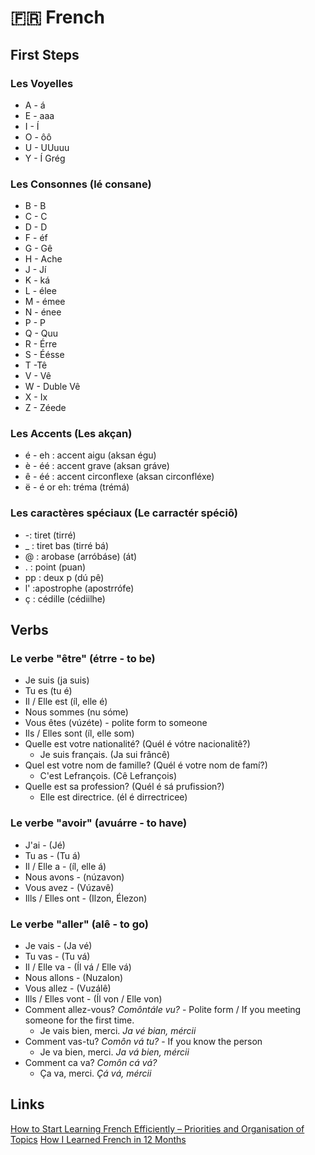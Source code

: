 # 🇫🇷 French

## First Steps

### Les Voyelles

* A - á
* E - aaa
* I - Í
* O - ôô
* U - UUuuu
* Y - Í Grég

### Les Consonnes \(lé consane\)

* B - B
* C - C
* D - D
* F - éf
* G - Gê
* H - Ache
* J - Jí
* K - ká
* L - élee
* M - émee
* N - énee
* P - P
* Q - Quu
* R - Érre
* S - Éésse
* T -Tê
* V - Vê
* W - Duble Vê
* X - Ix
* Z - Zéede

### Les Accents \(Les akçan\)

* é - eh : accent aigu \(aksan égu\)
* è - éé : accent grave \(aksan gráve\)
* ê - éé : accent circonflexe \(aksan circonfléxe\)
* ë - é or eh: tréma \(trémá\)

### Les caractères spéciaux \(Le carractér spéciô\)

* -: tiret \(tirré\)
* \_ : tiret bas \(tirré bá\)
* @ : arobase \(arróbáse\) \(át\)
* . : point \(puan\)
* pp : deux p \(dú pê\)
* l' :apostrophe \(apostrrófe\)
* ç : cédille \(cédiilhe\)

## Verbs

### Le verbe "être" \(étrre - to be\)

* Je suis \(ja suis\)
* Tu es \(tu é\)
* Il / Elle est \(íl, elle é\)
* Nous sommes \(nu sóme\)
* Vous êtes \(vúzéte\) - polite form to someone
* Ils / Elles sont \(íl, elle som\)
* Quelle est votre nationalité? \(Quél é vótre nacionalitê?\)
  * Je suis français. \(Ja sui frâncê\)
* Quel est votre nom de famille? \(Quél é votre nom de famí?\)
  * C'est Lefrançois. \(Cê Lefrançois\)
* Quelle est sa profession? \(Quél é sá prufission?\)
  * Elle est directrice. \(él é dirrectricee\)

### Le verbe "avoir" \(avuárre - to have\)

* J'ai - \(Jé\)
* Tu as - \(Tu á\)
* Il / Elle a - \(íl, elle á\)
* Nous avons - \(núzavon\)
* Vous avez - \(Vúzavê\)
* Ills / Elles ont - \(Ilzon, Élezon\)

### Le verbe "aller" \(alê - to go\)

* Je vais - \(Ja vé\)
* Tu vas - \(Tu vá\)
* Il / Elle va - \(Íl vá / Elle vá\)
* Nous allons - \(Nuzalon\)
* Vous allez - \(Vuzálê\)
* Ills / Elles vont - \(Íl von / Elle von\)
* Comment allez-vous? _Comôntále vu?_ - Polite form / If you meeting someone for the first time.
  * Je vais bien, merci. _Ja vé bian, mércii_
* Comment vas-tu? _Comôn vá tu?_ - If you know the person
  * Je va bien, merci. _Ja vá bien, mércii_
* Comment ca va? _Comôn cá vá?_
  * Ça va, merci. _Çá vá, mércii_

## Links

[How to Start Learning French Efficiently – Priorities and Organisation of Topics](https://www.frenchtoday.com/blog/how-to-learn-french/how-start-french-order-topics/) [How I Learned French in 12 Months](https://runwes.com/2020/02/11/howilearnedfrench.html)

